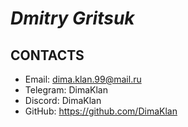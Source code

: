 <!-- [GIT]: https://dimaklan.github.io/rsschool-cv/gh-pages/cv
This is [GIT] reference-style link.
 -->
# ***Dmitry Gritsuk***

## **CONTACTS**
* Email: dima.klan.99@mail.ru
* Telegram: DimaKlan
* Discord: DimaKlan
* GitHub: https://github.com/DimaKlan
